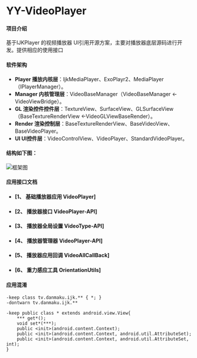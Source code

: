 # YY-VideoPlayer

#### 项目介绍
基于IJKPlayer 的视频播放器 UI引用开源方案，主要对播放器底层源码进行开发。提供相应的使用接口

#### 软件架构
* **Player  播放内核层**：IjkMediaPlayer、ExoPlayr2、MediaPlayer（IPlayerManager）。
* **Manager 内核管理层**：VideoBaseManager（VideoBaseManager <- VideoViewBridge）。
* **GL      渲染控件控件层**：TextureView、SurfaceView、GLSurfaceView（BaseTextureRenderView <-VideoGLViewBaseRender）。
* **Render  渲染控制层**：BaseTextureRenderView、BaseVideoView、BaseVideoPlayer。
* **UI      UI控件层**：VideoControlView、VideoPlayer、StandardVideoPlayer。
#### 结构如下图：

![框架图](https://gitee.com/MiGu_902N/MiGuVideoPlayer/raw/master/MiGuPlayer_Structure.jpeg)


#### 应用接口文档

* #### [1、 基础播放器应用     VideoPlayer]
* #### [2、 播放器接口        VideoPlayer-API]
* #### [3、 播放器全局设置    VideoType-API]
* #### [4、 播放器管理器      VideoPlayer-API]
* #### [5、 播放器应用回调     VideoAllCallBack]
* #### [6、 重力感应工具       OrientationUtils]


#### 应用混淆

```
-keep class tv.danmaku.ijk.** { *; }
-dontwarn tv.danmaku.ijk.**

-keep public class * extends android.view.View{
    *** get*();
    void set*(***);
    public <init>(android.content.Context);
    public <init>(android.content.Context, android.util.AttributeSet);
    public <init>(android.content.Context, android.util.AttributeSet, int);
}
```

